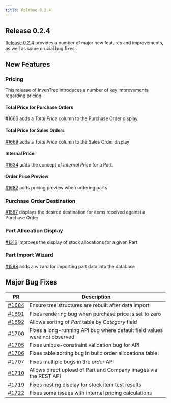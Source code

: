 ```yaml
---
title: Release 0.2.4
---
```


## Release 0.2.4

[Release 0.2.4](https://github.com/inventree/InvenTree/releases/tag/0.2.4) provides a number of major new features and improvements, as well as some crucial bug fixes:

## New Features

### Pricing

This release of InvenTree introduces a number of key improvements regarding pricing:

#### Total Price for Purchase Orders

[#1666](https://github.com/inventree/InvenTree/pull/1666) adds a *Total Price* column to the Purchase Order display.

#### Total Price for Sales Orders

[#1669](https://github.com/inventree/InvenTree/pull/1669) adds a *Total Price* column to the Sales Order display

#### Internal Price

[#1634](https://github.com/inventree/InvenTree/pull/1634) adds the concept of *Internal Price* for a Part.

#### Order Price Preview

[#1682](https://github.com/inventree/InvenTree/pull/1682) adds pricing preview when ordering parts  

### Purchase Order Destination

[#1587](https://github.com/inventree/InvenTree/pull/1587) displays the desired destination for items received against a Purchase Order

### Part Allocation Display

[#1316](https://github.com/inventree/InvenTree/pull/1316) improves the display of stock allocations for a given Part

### Part Import Wizard

[#1588](https://github.com/inventree/InvenTree/pull/1588) adds a wizard for importing part data into the database

## Major Bug Fixes

| PR | Description |
| --- | --- |
| [#1684](https://github.com/inventree/InvenTree/pull/1684) | Ensure tree structures are rebuilt after data import |
| [#1691](https://github.com/inventree/InvenTree/pull/1691) | Fixes rendering bug when purchase price is set to zero |
| [#1692](https://github.com/inventree/InvenTree/pull/1692) | Allows sorting of *Part* table by *Category* field |
| [#1700](https://github.com/inventree/InvenTree/pull/1700) | Fixes a long-running API bug where default field values were not observed |
| [#1705](https://github.com/inventree/InvenTree/pull/1705) | Fixes unique-constraint validation bug for API |
| [#1706](https://github.com/inventree/InvenTree/pull/1706) | Fixes table sorting bug in build order allocations table |
| [#1707](https://github.com/inventree/InvenTree/pull/1707) | Fixes multiple bugs in the *order* API |
| [#1710](https://github.com/inventree/InvenTree/pull/1710) | Allows direct upload of Part and Company images via the REST API |
| [#1719](https://github.com/inventree/InvenTree/pull/1719) | Fixes nesting display for stock item test results |
| [#1722](https://github.com/inventree/InvenTree/pull/1722) | Fixes some issues with internal pricing calculations |
